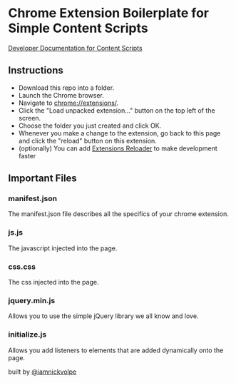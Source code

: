 # Chrome Extension Boilerplate for Simple Content Scripts
[Developer Documentation for Content Scripts](https://developer.chrome.com/extensions/content_scripts)

## Instructions
  - Download this repo into a folder.
  - Launch the Chrome browser.
  - Navigate to [chrome://extensions/](chrome://extensions/).
  - Click the "Load unpacked extension..." button on the top left of the screen.
  - Choose the folder you just created and click OK.
  - Whenever you make a change to the extension, go back to this page and click the "reload" button on this extension.
  - (optionally) You can add [Extensions Reloader](https://chrome.google.com/webstore/detail/extensions-reloader/fimgfedafeadlieiabdeeaodndnlbhid?hl=en) to make development faster

## Important Files
### manifest.json
The manifest.json file describes all the specifics of your chrome extension.

### js.js
The javascript injected into the page.

### css.css
The css injected into the page.

### jquery.min.js
Allows you to use the simple jQuery library we all know and love.

### initialize.js
Allows you add listeners to elements that are added dynamically onto the page.

built by [@iamnickvolpe](http://twitter.com/iamnickvolpe)
